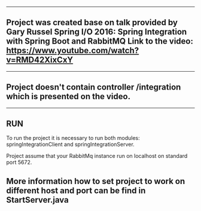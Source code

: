 --------------------------------------------
Project was created base on talk provided by Gary Russel Spring I/O 2016:
Spring Integration with Spring Boot and RabbitMQ
Link to the video: https://www.youtube.com/watch?v=RMD42XixCxY
--------------------------------------------

--------------------------------------------
Project doesn't contain controller /integration which is presented on the video.
--------------------------------------------


--------------------------------------------
RUN
--------------------------------------------
To run the project it is necessary to run both modules: springIntegrationClient and springIntegrationServer.

Project assume that your RabbitMq instance run on localhost on standard port 5672.

More information how to set project to work on different host and port can be find in StartServer.java
--------------------------------------------